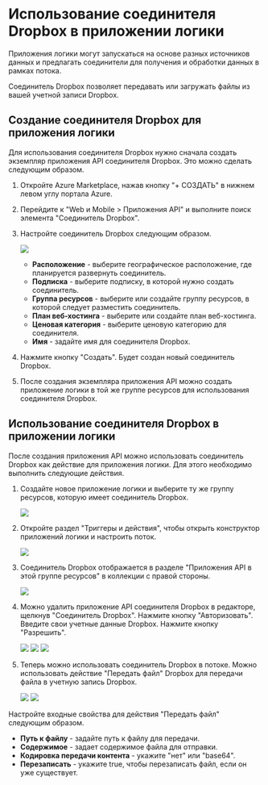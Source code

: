 ﻿<properties 
	pageTitle="Соединитель Dropbox"
	description="Начало работы с соединителем Dropbox"
	authors="anuragdalmia" 
	manager="dwrede" 
	editor="" 
	services="app-service\logic" 
	documentationCenter=""/>

<tags
	ms.service="app-service-logic"
	ms.workload="integration"
	ms.tgt_pltfrm="na"
	ms.devlang="na"
	ms.topic="article"
	ms.date="03/31/2015"
	ms.author="adgoda"/>

# Использование соединителя Dropbox в приложении логики #

Приложения логики могут запускаться на основе разных источников данных и предлагать соединители для получения и обработки данных в рамках потока. 

Соединитель Dropbox позволяет передавать или загружать файлы из вашей учетной записи Dropbox.

## Создание соединителя Dropbox для приложения логики ##
Для использования соединителя Dropbox нужно сначала создать экземпляр приложения API соединителя Dropbox. Это можно сделать следующим образом.

1.	Откройте Azure Marketplace, нажав кнопку "+ СОЗДАТЬ" в нижнем левом углу портала Azure.
2.	Перейдите к "Web и Mobile > Приложения API" и выполните поиск элемента "Соединитель Dropbox".
3.	Настройте соединитель Dropbox следующим образом.
 
	![][1] 
	- **Расположение** - выберите географическое расположение, где планируется развернуть соединитель.
	- **Подписка** - выберите подписку, в которой нужно создать соединитель.
	- **Группа ресурсов** - выберите или создайте группу ресурсов, в которой следует разместить соединитель.
	- **План веб-хостинга** - выберите или создайте план веб-хостинга.
	- **Ценовая категория** - выберите ценовую категорию для соединителя.
	- **Имя** - задайте имя для соединителя Dropbox.
4. Нажмите кнопку "Создать". Будет создан новый соединитель Dropbox.
5. После создания экземпляра приложения API можно создать приложение логики в той же группе ресурсов для использования соединителя Dropbox.

## Использование соединителя Dropbox в приложении логики ##
После создания приложения API можно использовать соединитель Dropbox как действие для приложения логики. Для этого необходимо выполнить следующие действия.

1.	Создайте новое приложение логики и выберите ту же группу ресурсов, которую имеет соединитель Dropbox.
 	
	![][2]
2.	Откройте раздел "Триггеры и действия", чтобы открыть конструктор приложений логики и настроить поток. 
 	
	![][3]
3.	Соединитель Dropbox отображается в разделе "Приложения API в этой группе ресурсов" в коллекции с правой стороны.
 
	![][4]
4.	Можно удалить приложение API соединителя Dropbox в редакторе, щелкнув "Соединитель Dropbox". Нажмите кнопку "Авторизовать". Введите свои учетные данные Dropbox. Нажмите кнопку "Разрешить".
 
	![][5]
	![][6]
	![][7]
6.	Теперь можно использовать соединитель Dropbox в потоке. Можно использовать действие "Передать файл" Dropbox для передачи файла в учетную запись Dropbox.
 
	![][8]
	![][9]

Настройте входные свойства для действия "Передать файл" следующим образом.

- **Путь к файлу** - задайте путь к файлу для передачи.
- **Содержимое** - задает содержимое файла для отправки.
- **Кодировка передачи контента** - укажите "нет" или "base64".
- **Перезаписать** - укажите true, чтобы перезаписать файл, если он уже существует.


<!-- Image reference -->
[1]: ./media/app-service-logic-connector-dropbox/img1.PNG
[2]: ./media/app-service-logic-connector-dropbox/img2.PNG
[3]: ./media/app-service-logic-connector-dropbox/img3.png
[4]: ./media/app-service-logic-connector-dropbox/img4.png
[5]: ./media/app-service-logic-connector-dropbox/img5.PNG
[6]: ./media/app-service-logic-connector-dropbox/img6.PNG
[7]: ./media/app-service-logic-connector-dropbox/img7.PNG
[8]: ./media/app-service-logic-connector-dropbox/img8.PNG
[9]: ./media/app-service-logic-connector-dropbox/img9.PNG


<!--HONumber=52-->